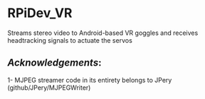 # RPiDev_VR
Streams stereo video to Android-based VR goggles and receives headtracking signals to actuate the servos  

## *Acknowledgements*:  

1- MJPEG streamer code in its entirety belongs to JPery (github/JPery/MJPEGWriter)  
